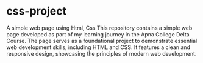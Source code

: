 # css-project
A simple web page using Html, Css
This repository contains a simple web page developed as part of my learning journey in the Apna College Delta Course. The page serves as a foundational project to demonstrate essential web development skills, including HTML and CSS. It features a clean and responsive design, showcasing the principles of modern web development.
